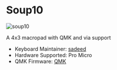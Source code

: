 # Soup10

![soup10](https://i.imgur.com/YIMB3kKl.jpg)

A 4x3 macropad with QMK and via support

* Keyboard Maintainer: [sadeed](https://github.com/Sadeeed)
* Hardware Supported: Pro Micro
* QMK Firmware: [QMK](https://github.com/qmk/qmk_firmware/tree/master/keyboards/soup10)
